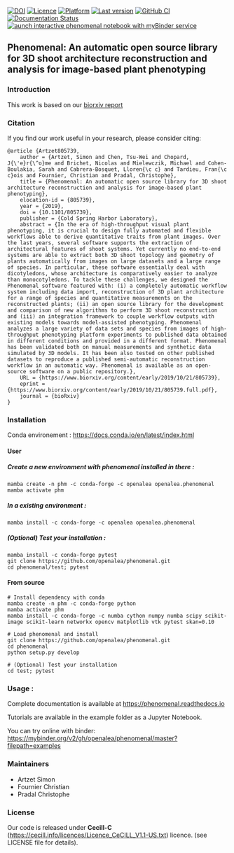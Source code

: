 
[![DOI](https://zenodo.org/badge/DOI/10.5281/zenodo.1436634.svg)](https://doi.org/10.5281/zenodo.1436634)
[![Licence](https://anaconda.org/openalea/openalea.phenomenal/badges/license.svg)](https://cecill.info/licences/Licence_CeCILL_V1.1-US.txt)
[![Platform](https://anaconda.org/openalea/openalea.phenomenal/badges/platforms.svg)](https://anaconda.org/openalea/openalea.phenomenal)
[![Last version](https://anaconda.org/openalea/openalea.phenomenal/badges/version.svg)](https://anaconda.org/OpenAlea/openalea.phenomenal/files)
[![GitHub CI](https://github.com/openalea/phenomenal/actions/workflows/conda-package-build.yml/badge.svg)](https://github.com/openalea/phenomenal/actions/workflows/conda-package-build.yml)
[![Documentation Status](https://readthedocs.org/projects/phenomenal/badge/?version=latest)](https://phenomenal.readthedocs.io/en/latest/?badge=latest)
[![aunch interactive phenomenal notebook with myBinder service](https://mybinder.org/badge.svg)](https://mybinder.org/v2/gh/openalea/phenomenal/master?filepath=examples)


## Phenomenal: An automatic open source library for 3D shoot architecture reconstruction and analysis for image-based plant phenotyping

### Introduction

This work is based on our [biorxiv report](https://doi.org/10.1101/805739)

### Citation

If you find our work useful in your research, please consider citing:

    @article {Artzet805739,
        author = {Artzet, Simon and Chen, Tsu-Wei and Chopard, J{\'e}r{\^o}me and Brichet, Nicolas and Mielewczik, Michael and Cohen-Boulakia, Sarah and Cabrera-Bosquet, Lloren{\c c} and Tardieu, Fran{\c c}ois and Fournier, Christian and Pradal, Christophe},
        title = {Phenomenal: An automatic open source library for 3D shoot architecture reconstruction and analysis for image-based plant phenotyping},
        elocation-id = {805739},
        year = {2019},
        doi = {10.1101/805739},
        publisher = {Cold Spring Harbor Laboratory},
        abstract = {In the era of high-throughput visual plant phenotyping, it is crucial to design fully automated and flexible workflows able to derive quantitative traits from plant images. Over the last years, several software supports the extraction of architectural features of shoot systems. Yet currently no end-to-end systems are able to extract both 3D shoot topology and geometry of plants automatically from images on large datasets and a large range of species. In particular, these software essentially deal with dicotyledons, whose architecture is comparatively easier to analyze than monocotyledons. To tackle these challenges, we designed the Phenomenal software featured with: (i) a completely automatic workflow system including data import, reconstruction of 3D plant architecture for a range of species and quantitative measurements on the reconstructed plants; (ii) an open source library for the development and comparison of new algorithms to perform 3D shoot reconstruction and (iii) an integration framework to couple workflow outputs with existing models towards model-assisted phenotyping. Phenomenal analyzes a large variety of data sets and species from images of high-throughput phenotyping platform experiments to published data obtained in different conditions and provided in a different format. Phenomenal has been validated both on manual measurements and synthetic data simulated by 3D models. It has been also tested on other published datasets to reproduce a published semi-automatic reconstruction workflow in an automatic way. Phenomenal is available as an open-source software on a public repository.},
        URL = {https://www.biorxiv.org/content/early/2019/10/21/805739},
        eprint = {https://www.biorxiv.org/content/early/2019/10/21/805739.full.pdf},
        journal = {bioRxiv}
    }


### Installation

Conda environement : https://docs.conda.io/en/latest/index.html

#### User

##### Create a new environment with phenomenal installed in there :

    mamba create -n phm -c conda-forge -c openalea openalea.phenomenal
    mamba activate phm

##### In a existing environment :

    mamba install -c conda-forge -c openalea openalea.phenomenal

##### (Optional) Test your installation :

    mamba install -c conda-forge pytest
    git clone https://github.com/openalea/phenomenal.git
    cd phenomenal/test; pytest

#### From source

    # Install dependency with conda
    mamba create -n phm -c conda-forge python
    mamba activate phm
    mamba install -c conda-forge -c numba cython numpy numba scipy scikit-image scikit-learn networkx opencv matplotlib vtk pytest skan=0.10

    # Load phenomenal and install
    git clone https://github.com/openalea/phenomenal.git
    cd phenomenal
    python setup.py develop

    # (Optional) Test your installation
    cd test; pytest


### Usage :

Complete documentation is available at https://phenomenal.readthedocs.io

Tutorials are available in the example folder as a Jupyter Notebook.

You can try online with binder: https://mybinder.org/v2/gh/openalea/phenomenal/master?filepath=examples


### Maintainers

* Artzet	    Simon
* Fournier	    Christian
* Pradal        Christophe

### License

Our code is released under **Cecill-C** (https://cecill.info/licences/Licence_CeCILL_V1.1-US.txt) licence. (see LICENSE file for details).

